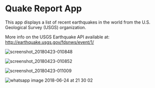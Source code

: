 Quake Report App
===================================

This app displays a list of recent earthquakes in the world
from the U.S. Geological Survey (USGS) organization.

More info on the USGS Earthquake API available at:
http://earthquake.usgs.gov/fdsnws/event/1/

![screenshot_20180423-010848](https://user-images.githubusercontent.com/21090990/39106741-245d427c-4694-11e8-9203-f87ebfc91611.jpg)

![screenshot_20180423-010852](https://user-images.githubusercontent.com/21090990/39106784-6aacedea-4694-11e8-8f55-9e4bbe76adf0.jpg)

![screenshot_20180423-011009](https://user-images.githubusercontent.com/21090990/39106802-7e7400ca-4694-11e8-954a-07161bc1fa07.jpg)

![whatsapp image 2018-06-24 at 21 30 02](https://user-images.githubusercontent.com/21090990/41825409-eac0a64c-77f5-11e8-86d8-026a0fb17abc.jpeg)


